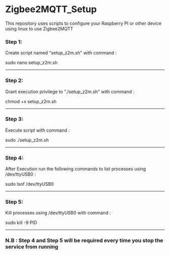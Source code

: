 # Zigbee2MQTT_Setup
This repository uses scripts to configure your Raspberry PI or other device using linux to use Zigbee2MQTT


### Step 1:
Create script named "setup_z2m.sh" with command :

sudo nano setup_z2m.sh

-------------------------------------------------------------------------------------

### Step 2:
Grant execution privilege to "./setup_z2m.sh" with command :

chmod +x setup_z2m.sh

-------------------------------------------------------------------------------------

### Step 3:
Execute script with command :

sudo ./setup_z2m.sh

-------------------------------------------------------------------------------------

### Step 4:
After Execution run the following commands to list processes using /dev/ttyUSB0 :

sudo lsof /dev/ttyUSB0

-------------------------------------------------------------------------------------

### Step 5:
Kill processes using /dev/ttyUSB0 with command :

sudo kill -9 PID

-------------------------------------------------------------------------------------
### N.B : Step 4 and Step 5 will be required every time you stop the service from running
